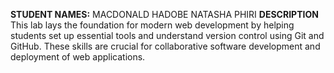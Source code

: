 **STUDENT NAMES:**
MACDONALD HADOBE
NATASHA PHIRI
**DESCRIPTION**
This lab lays the foundation for modern web development by helping students set up essential tools and understand version control using Git and GitHub. These skills are crucial for collaborative software development and deployment of web applications.
